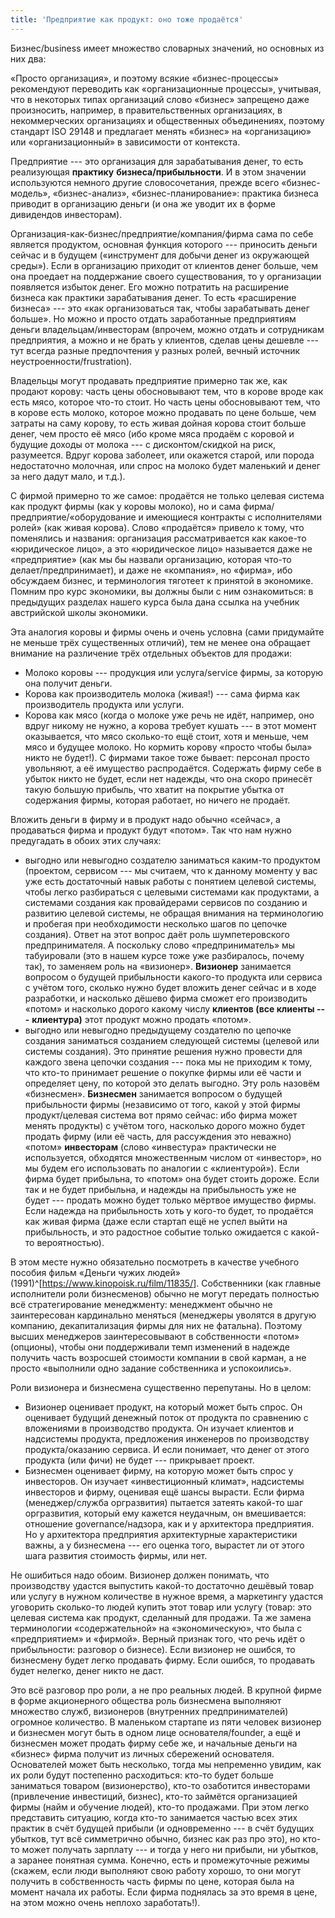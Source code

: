 ```yaml
---
title: 'Предприятие как продукт: оно тоже продаётся'
---
```


Бизнес/business имеет множество словарных значений, но основных из них
два:

«Просто организация», и поэтому всякие «бизнес-процессы» рекомендуют
переводить как «организационные процессы», учитывая, что в некоторых
типах организаций слово «бизнес» запрещено даже произносить, например, в
правительственных организациях, в некоммерческих организациях и
общественных объединениях, поэтому стандарт ISO 29148 и предлагает
менять «бизнес» на «организацию» или «организационный» в зависимости от
контекста.

Предприятие --- это организация для зарабатывания денег, то есть
реализующая **практику** **бизнеса/прибыльности**. И в этом значении
используются немного другие словосочетания, прежде всего
«бизнес-модель», «бизнес-анализ», «бизнес-планирование»: практика
бизнеса приводит в организацию деньги (и она же уводит их в форме
дивидендов инвесторам).

Организация-как-бизнес/предприятие/компания/фирма сама по себе является
продуктом, основная функция которого --- приносить деньги сейчас и в
будущем («инструмент для добычи денег из окружающей среды»). Если в
организацию приходит от клиентов денег больше, чем она проедает на
поддержание своего существования, то у организации появляется избыток
денег. Его можно потратить на расширение бизнеса как практики
зарабатывания денег. То есть «расширение бизнеса» --- это «как
организоваться так, чтобы зарабатывать денег больше». Но можно и просто
отдать заработанные предприятиям деньги владельцам/инвесторам (впрочем,
можно отдать и сотрудникам предприятия, а можно и не брать у клиентов,
сделав цены дешевле --- тут всегда разные предпочтения у разных ролей,
вечный источник неустроенности/frustration).

Владельцы могут продавать предприятие примерно так же, как продают
корову: часть цены обосновывают тем, что в корове вроде как есть мясо,
которое что-то стоит. Но часть цены обосновывают тем, что в корове есть
молоко, которое можно продавать по цене больше, чем затраты на саму
корову, то есть живая дойная корова стоит больше денег, чем просто её
мясо (ибо кроме мяса продаём с коровой и будущие доходы от молока --- с
дисконтом/скидкой на риск, разумеется. Вдруг корова заболеет, или
окажется старой, или порода недостаточно молочная, или спрос на молоко
будет маленький и денег за него дадут мало, и т.д.).

С фирмой примерно то же самое: продаётся не только целевая система как
продукт фирмы (как у коровы молоко), но и сама
фирма/предприятие/«оборудование и имеющиеся контракты с исполнителями
ролей» (как живая корова). Слово «продаётся» привело к тому, что
поменялись и названия: организация рассматривается как какое-то
«юридическое лицо», а это «юридическое лицо» называется даже не
«предприятие» (как мы бы назвали организацию, которая что-то
делает/предпринимает), и даже не «компания», но «фирма», ибо обсуждаем
бизнес, и терминология тяготеет к принятой в экономике. Помним про курс
экономики, вы должны были с ним ознакомиться: в предыдущих разделах
нашего курса была дана ссылка на учебник австрийской школы экономики.

Эта аналогия коровы и фирмы очень и очень условна (сами придумайте не
меньше трёх существенных отличий), тем не менее она обращает внимание на
различение трёх отдельных объектов для продажи:

-   Молоко коровы --- продукция или услуга/service фирмы, за которую она
    получит деньги.
-   Корова как производитель молока (живая!) --- сама фирма как
    производитель продукта или услуги.
-   Корова как мясо (когда о молоке уже речь не идёт, например, оно
    вдруг никому не нужно, а корова требует кушать --- в этот момент
    оказывается, что мясо сколько-то ещё стоит, хотя и меньше, чем мясо
    и будущее молоко. Но кормить корову «просто чтобы была» никто не
    будет!). С фирмами такое тоже бывает: персонал просто увольняют, а
    её имущество распродаётся. Содержать фирму себе в убыток никто не
    будет, если нет надежды, что она скоро принесёт такую большую
    прибыль, что хватит на покрытие убытка от содержания фирмы, которая
    работает, но ничего не продаёт.

Вложить деньги в фирму и в продукт надо обычно «сейчас», а продаваться
фирма и продукт будут «потом». Так что нам нужно предугадать в обоих
этих случаях:

-   выгодно или невыгодно создателю заниматься каким-то продуктом
    (проектом, сервисом --- мы считаем, что к данному моменту у вас уже
    есть достаточный навык работы с понятием целевой системы, чтобы
    легко разбираться с целевыми системами как продуктами, а системами
    создания как провайдерами сервисов по созданию и развитию целевой
    системы, не обращая внимания на терминологию и пробегая при
    необходимости несколько шагов по цепочке создания). Ответ на этот
    вопрос даёт роль шумпетеровского предпринимателя. А поскольку слово
    «предприниматель» мы табуировали (это в нашем курсе тоже уже
    разбиралось, почему так), то заменяем роль на «визионер».
    **Визионер** занимается вопросом о будущей прибыльности какого-то
    продукта или сервиса с учётом того, сколько нужно будет вложить
    денег сейчас и в ходе разработки, и насколько дёшево фирма сможет
    его производить «потом» и насколько дорого какому числу **клиентов
    (все клиенты ---** **клиентура)** этот продукт можно продать
    «потом».
-   выгодно или невыгодно предыдущему создателю по цепочке создания
    заниматься созданием следующей системы (целевой или системы
    создания). Это принятие решения нужно провести для каждого звена
    цепочки создания --- пока мы не приходим к тому, что кто-то
    принимает решение о покупке фирмы или её части и определяет цену, по
    которой это делать выгодно. Эту роль назовём «бизнесмен».
    **Бизнесмен** занимается вопросом о будущей прибыльности фирмы
    (независимо от того, какой у этой фирмы продукт/целевая система вот
    прямо сейчас: ибо фирма может менять продукты) с учётом того,
    насколько дорого можно будет продать фирму (или её часть, для
    рассуждения это неважно) «потом» **инвесторам** (слово «инвестура»
    практически не используется, обходятся множественным числом от
    «инвестор», но мы будем его использовать по аналогии с
    «клиентурой»). Если фирма будет прибыльна, то «потом» она будет
    стоить дороже. Если так и не будет прибыльна, и надежды на
    прибыльность уже не будет --- продать можно будет только мёртвое
    имущество фирмы. Если надежда на прибыльность хоть у кого-то будет,
    то продаётся как живая фирма (даже если стартап ещё не успел выйти
    на прибыльность, и это радостное событие только ожидается с какой-то
    вероятностью).

В этом месте нужно обязательно посмотреть в качестве учебного пособия
фильм «Деньги чужих людей»
(1991)^[<https://www.kinopoisk.ru/film/11835/>].
Собственники (как главные исполнители роли бизнесменов) обычно не могут
передать полностью всё стратегирование менеджменту: менеджмент обычно не
заинтересован кардинально меняться (менеджеры уволятся в другую
компанию, декапитализация фирмы для них не фатальна). Поэтому высших
менеджеров заинтересовывают в собственности «потом» (опционы), чтобы они
поддерживали темп изменений в надежде получить часть возросшей стоимости
компании в свой карман, а не просто «выполнили одно задание собственника
и успокоились».

Роли визионера и бизнесмена существенно перепутаны. Но в целом:

-   Визионер оценивает продукт, на который может быть спрос. Он
    оценивает будущий денежный поток от продукта по сравнению с
    вложениями в производство продукта. Он изучает клиентов и надсистемы
    продукта, предложения инженеров по производству продукта/оказанию
    сервиса. И если понимает, что денег от этого продукта (или фичи) не
    будет --- прикрывает проект.
-   Бизнесмен оценивает фирму, на которую может быть спрос у инвесторов.
    Он изучает «инвестиционный климат», надсистемы инвесторов и фирму,
    оценивая ещё шансы вырасти. Если фирма (менеджер/служба оргразвития)
    пытается затеять какой-то шаг оргразвития, который ему кажется
    неудачным, он вмешивается: отношение governance/надзора, как и у
    архитектора предприятия. Но у архитектора предприятия архитектурные
    характеристики важны, а у бизнесмена --- его оценка того, вырастет
    ли от этого шага развития стоимость фирмы, или нет.

Не ошибиться надо обоим. Визионер должен понимать, что производству
удастся выпустить какой-то достаточно дешёвый товар или услугу в нужном
количестве в нужное время, а маркетингу удастся уговорить сколько-то
людей купить этот товар или услугу (товар: это целевая система как
продукт, сделанный для продажи. Та же замена терминологии
«содержательной» на «экономическую», что была с «предприятием» и
«фирмой». Верный признак того, что речь идёт о прибыльности: разговор о
бизнесе). Если визионер не ошибся, то бизнесмену будет легко продавать
фирму. Если ошибся, то продавать будет нелегко, денег никто не даст.

Это всё разговор про роли, а не про реальных людей. В крупной фирме в
форме акционерного общества роль бизнесмена выполняют множество служб,
визионеров (внутренних предпринимателей) огромное количество. В
маленьком стартапе из пяти человек визионер и бизнесмен могут быть в
одном лице основателя/founder, а ещё и бизнесмен может продать фирму
себе же, и начальные деньги на «бизнес» фирма получит из личных
сбережений основателя. Основателей может быть несколько, тогда мы
непременно увидим, как их роли будут постепенно расходиться: кто-то
будет больше заниматься товаром (визионерство), кто-то озаботится
инвесторами (привлечение инвестиций, бизнес), кто-то займётся
организацией фирмы (найм и обучение людей), кто-то продажами. При этом
легко представить ситуацию, когда кто-то занимается частью всех этих
практик в счёт будущей прибыли (и одновременно --- в счёт будущих
убытков, тут всё симметрично обычно, бизнес как раз про это), но кто-то
может получать зарплату --- и тогда у него ни прибыли, ни убытков, а
заранее понятная сумма. Конечно, есть и промежуточные режимы (скажем,
если люди выполняют свою работу хорошо, то они могут получить в
собственность часть фирмы по цене, которая была на момент начала их
работы. Если фирма поднялась за это время в цене, на этом можно очень
неплохо заработать!).
